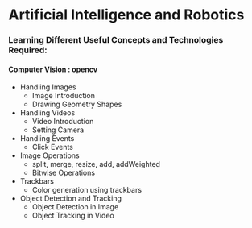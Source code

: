 # Artificial Intelligence and Robotics

### Learning Different Useful Concepts and Technologies Required:

#### Computer Vision : opencv
- Handling Images
    - Image Introduction
    - Drawing Geometry Shapes
- Handling Videos
    - Video Introduction
    - Setting Camera
- Handling Events
    - Click Events
- Image Operations
    - split, merge, resize, add, addWeighted
    - Bitwise Operations
- Trackbars
    - Color generation using trackbars
- Object Detection and Tracking
    - Object Detection in Image
    - Object Tracking in Video